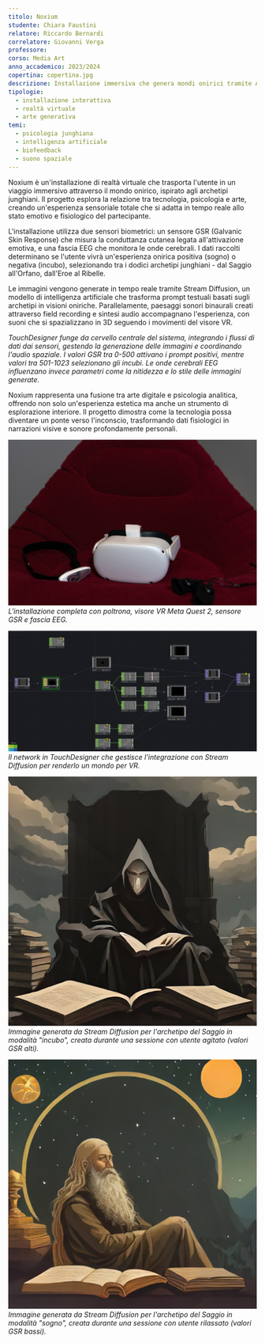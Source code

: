 ```yaml
---
titolo: Noxium
studente: Chiara Faustini
relatore: Riccardo Bernardi
correlatore: Giovanni Verga
professore: 
corso: Media Art
anno_accademico: 2023/2024
copertina: copertina.jpg
descrizione: Installazione immersiva che genera mondi onirici tramite AI, adattandosi in tempo reale ai dati biometrici dell'utente.
tipologie:
  - installazione interattiva
  - realtà virtuale
  - arte generativa
temi:
  - psicologia junghiana
  - intelligenza artificiale
  - biofeedback
  - suono spaziale
---
```



Noxium è un'installazione di realtà virtuale che trasporta l'utente in un viaggio immersivo attraverso il mondo onirico, ispirato agli archetipi junghiani. Il progetto esplora la relazione tra tecnologia, psicologia e arte, creando un'esperienza sensoriale totale che si adatta in tempo reale allo stato emotivo e fisiologico del partecipante.

L'installazione utilizza due sensori biometrici: un sensore GSR (Galvanic Skin Response) che misura la conduttanza cutanea legata all'attivazione emotiva, e una fascia EEG che monitora le onde cerebrali. I dati raccolti determinano se l'utente vivrà un'esperienza onirica positiva (sogno) o negativa (incubo), selezionando tra i dodici archetipi junghiani - dal Saggio all'Orfano, dall'Eroe al Ribelle.

Le immagini vengono generate in tempo reale tramite Stream Diffusion, un modello di intelligenza artificiale che trasforma prompt testuali basati sugli archetipi in visioni oniriche. Parallelamente, paesaggi sonori binaurali creati attraverso field recording e sintesi audio accompagnano l'esperienza, con suoni che si spazializzano in 3D seguendo i movimenti del visore VR.

*TouchDesigner funge da cervello centrale del sistema, integrando i flussi di dati dai sensori, gestendo la generazione delle immagini e coordinando l'audio spaziale. I valori GSR tra 0-500 attivano i prompt positivi, mentre valori tra 501-1023 selezionano gli incubi. Le onde cerebrali EEG influenzano invece parametri come la nitidezza e lo stile delle immagini generate.*

Noxium rappresenta una fusione tra arte digitale e psicologia analitica, offrendo non solo un'esperienza estetica ma anche un strumento di esplorazione interiore. Il progetto dimostra come la tecnologia possa diventare un ponte verso l'inconscio, trasformando dati fisiologici in narrazioni visive e sonore profondamente personali.


![Installazione Noxium - Vista completa](img-1.jpg)
*L'installazione completa con poltrona, visore VR Meta Quest 2, sensore GSR e fascia EEG.*

![Interfaccia TouchDesigner - Container VR](img-2.jpg)
*Il network in TouchDesigner che gestisce l'integrazione con Stream Diffusion per renderlo un mondo per VR.*

![Esempio generazione AI - Archetipo del Saggio](img-3.jpg)
*Immagine generata da Stream Diffusion per l'archetipo del Saggio in modalità "incubo", creata durante una sessione con utente agitato (valori GSR alti).*

![Esempio generazione AI - Archetipo del Saggio](img-4.jpg)
*Immagine generata da Stream Diffusion per l'archetipo del Saggio in modalità "sogno", creata durante una sessione con utente rilassato (valori GSR bassi).*

